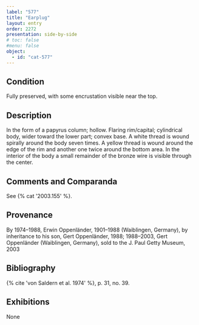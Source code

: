 ```yaml
---
label: "577"
title: "Earplug"
layout: entry
order: 2272
presentation: side-by-side
# toc: false
#menu: false 
object:
  - id: "cat-577"
---
```


## Condition

Fully preserved, with some encrustation visible near the top.

## Description

In the form of a papyrus column; hollow. Flaring rim/capital; cylindrical body, wider toward the lower part; convex base. A white thread is wound spirally around the body seven times. A yellow thread is wound around the edge of the rim and another one twice around the bottom area. In the interior of the body a small remainder of the bronze wire is visible through the center.

## Comments and Comparanda

See {% cat '2003.155' %}.

## Provenance

By 1974–1988, Erwin Oppenländer, 1901–1988 (Waiblingen, Germany), by inheritance to his son, Gert Oppenländer, 1988; 1988–2003, Gert Oppenländer (Waiblingen, Germany), sold to the J. Paul Getty Museum, 2003

## Bibliography

{% cite 'von Saldern et al. 1974' %}, p. 31, no. 39.

## Exhibitions

None